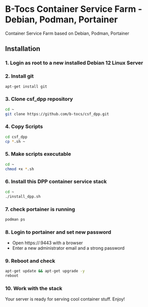 # B-Tocs Container Service Farm - Debian, Podman, Portainer

Container Service Farm based on Debian, Podman, Portainer


## Installation

### 1. Login as root to a new installed Debian 12 Linux Server
### 2. Install git

```bash
apt-get install git
```

### 3. Clone csf_dpp repository
```bash
cd ~
git clone https://github.com/b-tocs/csf_dpp.git
```

### 4. Copy Scripts

```bash
cd csf_dpp
cp *.sh ~
```

### 5. Make scripts executable
```bash
cd ~
chmod +x *.sh
```

### 6. Install this DPP container service stack
```bash
cd ~
./install_dpp.sh
```

### 7. check portainer is running
```bash
podman ps
```

### 8. Login to portainer and set new password

- Open https://<yourip>:9443 with a browser
- Enter a new administrator email and a strong password

### 9. Reboot and check
```bash
apt-get update && apt-get upgrade -y
reboot
```

### 10. Work with the stack

Your server is ready for serving cool container stuff. Enjoy!